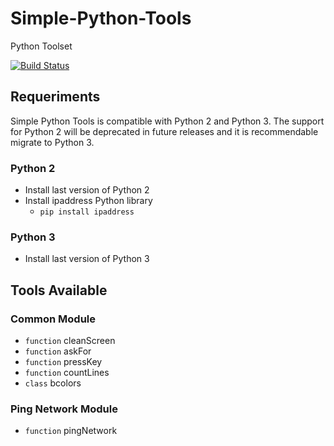 # Simple-Python-Tools
Python Toolset

[![Build Status](https://travis-ci.org/RDCH106/SimplePythonTools.svg?branch=master)](https://travis-ci.org/RDCH106/SimplePythonTools)

## Requeriments

Simple Python Tools is compatible with Python 2 and Python 3. The support for Python 2 will be deprecated in future releases and it is recommendable migrate to Python 3.

### Python 2

- Install last version of Python 2
- Install ipaddress Python library
  - `pip install ipaddress`

### Python 3

- Install last version of Python 3

## Tools Available

### Common Module

- `function` cleanScreen
- `function` askFor
- `function` pressKey
- `function` countLines
- `class` bcolors

### Ping Network Module

- `function` pingNetwork

